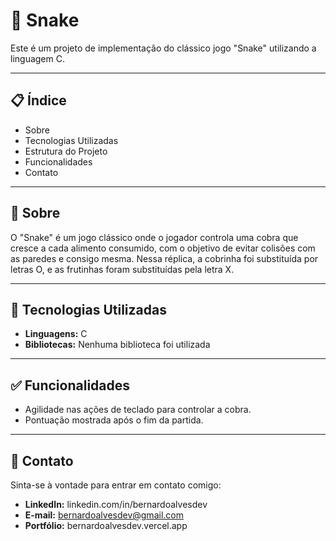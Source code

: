 # 🐍 Snake

Este é um projeto de implementação do clássico jogo "Snake" utilizando a linguagem C.

---

## 📋 Índice

- Sobre
- Tecnologias Utilizadas
- Estrutura do Projeto
- Funcionalidades
- Contato

---

## 🧐 Sobre

O "Snake" é um jogo clássico onde o jogador controla uma cobra que cresce a cada alimento consumido, com o objetivo de evitar colisões com as paredes e consigo mesma. Nessa réplica, a cobrinha foi substituída por letras O, e as frutinhas foram substituídas pela letra X.

---

## 🚀 Tecnologias Utilizadas

- **Linguagens:** C
- **Bibliotecas:** Nenhuma biblioteca foi utilizada

---

## ✅ Funcionalidades

- Agilidade nas ações de teclado para controlar a cobra.
- Pontuação mostrada após o fim da partida.

---

## 👤 Contato
Sinta-se à vontade para entrar em contato comigo:

- **LinkedIn:** linkedin.com/in/bernardoalvesdev
- **E-mail:** bernardoalvesdev@gmail.com
- **Portfólio:** bernardoalvesdev.vercel.app
